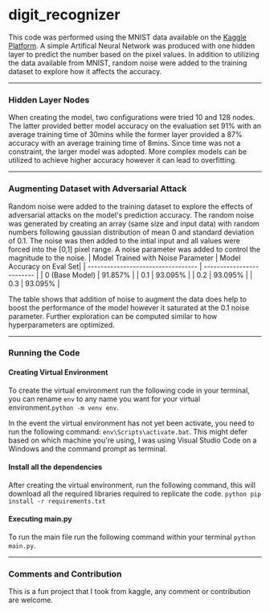 # digit_recognizer
This code was performed using the MNIST data available on the [Kaggle Platform](https://www.kaggle.com/competitions/digit-recognizer). A simple Artifical Neural Network was produced with one hidden layer to predict the number based on the pixel values. In addition to utilizing the data available from MNIST, random noise were added to the training dataset to explore how it affects the accuracy. 

___
### Hidden Layer Nodes
When creating the model, two configurations were tried 10 and 128 nodes. The latter provided better model accuracy on the evaluation set 91% with an average training time of 30mins while the former layer provided a 87% accuracy with an average training time of 8mins. Since time was not a constraint, the larger model was adopted. More complex models can be utilized to achieve higher accuracy however it can lead to overfitting.
___
### Augmenting Dataset with Adversarial Attack
Random noise were added to the training dataset to explore the effects of adversarial attacks on the model's prediction accuracy. The random noise was generated by creating an array (same size and input data) with random numbers following gaussian distribution of mean 0 and standard deviation of 0.1. The noise was then added to the intial input and all values were forced into the [0,1] pixel range. A noise parameter was added to control the magnitude to the noise. 
| Model Trained with Noise Parameter | Model Accuracy on Eval Set|
| ---------------------------------- | ------------------------- |
| 0 (Base Model)                     | 91.857%                   |
| 0.1                                | 93.095%                   |
| 0.2                                | 93.095%                   |
| 0.3                                | 93.095%                   |

The table shows that addition of noise to augment the data does help to boost the performance of the model however it saturated at the 0.1 noise parameter. Further exploration can be computed similar to how hyperparameters are optimized. 
___
### Running the Code 
#### Creating Virtual Environment
To create the virtual environment run the following code in your terminal, you can rename `env` to any name you want for your virtual environment.`python -m venv env`.

In the event the virtual environment has not yet been activate, you need to run the following command: `env\Scripts\activate.bat`. This might defer based on which machine you're using, I was using Visual Studio Code on a Windows and the command prompt as terminal. 

#### Install all the dependencies 
After creating the virtual environment, run the following command, this will download all the required libraries required to replicate the code. `python pip install -r requirements.txt`

#### Executing main.py
To run the main file run the following command within your terminal `python main.py`.

___
### Comments and Contribution 
This is a fun project that I took from kaggle, any comment or contribution are welcome.
